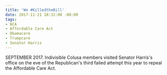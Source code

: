```yaml
---
title: 'We #KilledtheBill'
date: 2017-11-21 18:32:00 -08:00
tags:
- ACA
- Affordable Care Act
- Obamacare
- Trumpcare
- Senator Harris
---
```


SEPTEMBER 2017. Indivisible Colusa members visited Senator Harris's office on the eve of the Republican's third failed attempt this year to repeal the Affordable Care Act. 